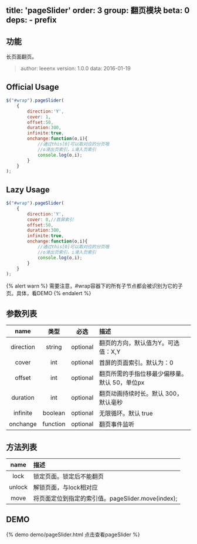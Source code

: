 title: 'pageSlider'
order: 3
group: 翻页模块
beta: 0
deps:
    - prefix
---

## 功能

长页面翻页。

> author: leeenx
> version: 1.0.0
> data: 2016-01-19

## Official Usage

```javascript
$("#wrap").pageSlider(
	{
        direction:'Y',
        cover: 1,
        offset:50,
        duration:300,
        infinite:true,
        onchange:function(o,i){
            //通过this[0]可以取对应的分页哦
            //o滑出页索引，i滑入页索引
            console.log(o,i);
        }
    }
);
```

## Lazy Usage

```javascript
$("#wrap").pageSlider(
	{
        direction:'Y',
        cover: 0,//首屏索引
        offset:50,
        duration:300,
        infinite:true,
        onchange:function(o,i){
            //通过this[0]可以取对应的分页哦
            //o滑出页索引，i滑入页索引
            console.log(o,i);
        }
    }
);
```
{% alert warn %}
需要注意，#wrap容器下的所有子节点都会被识别为它的子页。具体，看DEMO
{% endalert %}


## 参数列表

| name | 类型 | 必选 | 描述 |
| :----: | :----: | :----: | :---- |
| direction | string | optional | 翻页的方向，默认值为Y。可选值：X,Y|
| cover | int | optional | 首屏的页面索引。默认为：0 |
| offset | int | optional | 翻页所需的手指位移最少偏移量。默认 50，单位px |
| duration | int | optional | 翻页动画持续时长。默认 300，默认毫秒 |
| infinite | boolean | optional | 无限循环。默认 true |
| onchange | function | optional | 翻页事件监听 |



## 方法列表

| name | 描述 |
| :----: | :---- |
| lock | 锁定页面。锁定后不能翻页 |
| unlock | 解锁页面，与lock相对应 |
| move | 将页面定位到指定的索引值。pageSlider.move(index); |



## DEMO

{% demo demo/pageSlider.html 点击查看pageSlider %}

<!--## 模块下载

[直接下载pageSlider](#)
线上地址： <input type="text" value="#" /> <input type="button" value="复制" />-->
